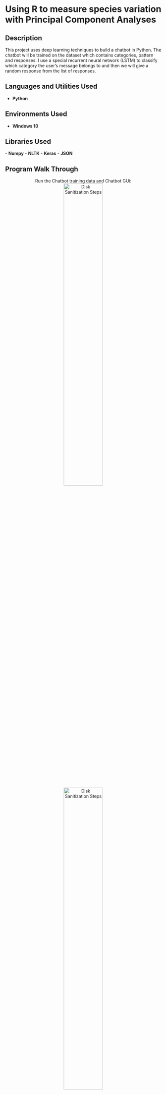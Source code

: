 <h1>Using R to measure species variation with Principal Component Analyses</h1>


<h2>Description</h2>
This project uses deep learning techniques to build a chatbot in Python. The chatbot will be trained on the dataset which contains categories, pattern and responses. I use a special recurrent neural network (LSTM) to classify which category the user’s message belongs to and then we will give a random response from the list of responses.    
<br />


<h2>Languages and Utilities Used</h2>

- <b>Python</b> 

<h2>Environments Used </h2>

- <b>Windows 10</b>

<h2>Libraries Used</h2>
- <b>Numpy</b>
- <b>NLTK</b>
- <b>Keras</b>
- <b>JSON</b>

<h2>Program Walk Through</h2>

<p align="center">
Run the Chatbot training data and Chatbot GUi: <br/>
<img src="https://i.imgur.com/FtLSA2f.png" height="50%" width="50%" alt="Disk Sanitization Steps"/>
 <img src="https://i.imgur.com/p5JjWLd.png" height="50%" width="50%" alt="Disk Sanitization Steps"/>
<br />
<br />
Chatbot will Load:  <br/>
<img src="https://i.imgur.com/o8oA6AD.png" height="50%" width="50%" alt="Disk Sanitization Steps"/>
<br />
<br />
The Chatbot only knows a few phrases to respond to at the moment: <br/>
<img src="https://i.imgur.com/eWJZwDA.png" height="80%" width="80%" alt="Disk Sanitization Steps"/>
<br />
<br />

</p>

<!--
 ```diff
- text in red
+ text in green
! text in orange
# text in gray
@@ text in purple (and bold)@@
```
--!>

